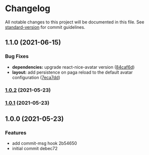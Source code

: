 # Changelog

All notable changes to this project will be documented in this file. See [standard-version](https://github.com/conventional-changelog/standard-version) for commit guidelines.

## 1.1.0 (2021-06-15)


### Bug Fixes

* **dependencies:** upgrade react-nice-avatar version ([84caf6d](https://github.com/mokkapps/changelog-generator-demo/commits/84caf6d1bab2fcab689c005096c4d71875e0affd))
* **layout:** add persistence on paga reload to the default avatar configuration ([7eca7dd](https://github.com/mokkapps/changelog-generator-demo/commits/7eca7dd2f1098fc1260d2197a963f276f339879b))

### [1.0.2](https://github.com/mokkapps/changelog-generator-demo/compare/v1.0.1...v1.0.2) (2021-05-23)

### [1.0.1](https://github.com/mokkapps/changelog-generator-demo/compare/v1.0.0...v1.0.1) (2021-05-23)

## 1.0.0 (2021-05-23)


### Features

* add commit-msg hook 2b54650
* initial commit debec72

